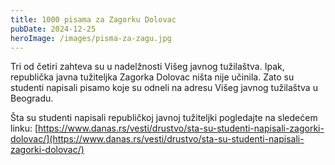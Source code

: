 ```yaml
---
title: 1000 pisama za Zagorku Dolovac
pubDate: 2024-12-25
heroImage: /images/pisma-za-zagu.jpg
---
```


Tri od četiri zahteva su u nadelžnosti Višeg javnog tužilaštva. Ipak, republička javna tužiteljka Zagorka Dolovac ništa nije učinila. Zato su studenti napisali pisamo koje su odneli na adresu Višeg javnog tužilaštva u Beogradu. 

Šta su studenti napisali republičkoj javnoj tužiteljki pogledajte na sledećem linku: [https://www.danas.rs/vesti/drustvo/sta-su-studenti-napisali-zagorki-dolovac/](https://www.danas.rs/vesti/drustvo/sta-su-studenti-napisali-zagorki-dolovac/)
